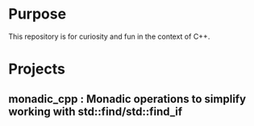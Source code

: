# Purpose
This repository is for curiosity and fun in the context of C++.

# Projects
## monadic_cpp : Monadic operations to simplify working with std::find/std::find_if
